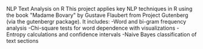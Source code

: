 NLP Text Analysis on R
This project applies key NLP techniques in R using the book "Madame Bovary" by Gustave Flaubert from Project Gutenberg (via the gutenbergr package). It includes:
  -Word and bi-gram frequency analysis
  -Chi-square tests for word dependence with visualizations
  -Entropy calculations and confidence intervals
  -Naive Bayes classification of text sections
